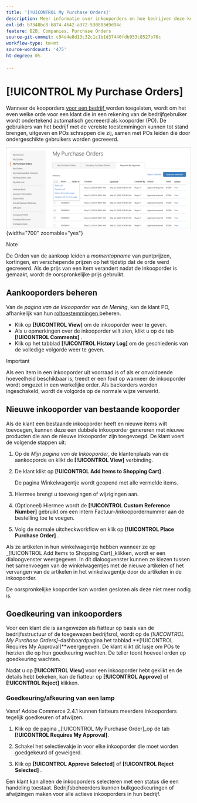 ```yaml
---
title: '[!UICONTROL My Purchase Orders]'
description: Meer informatie over inkooporders en hoe bedrijven deze kunnen gebruiken om hun aankopen te beheren.
exl-id: b7348bc8-b874-4642-a372-530883d9d94c
feature: B2B, Companies, Purchase Orders
source-git-commit: c94d4e8d13c32c1c1b1d37440fdb953c8527b76c
workflow-type: tm+mt
source-wordcount: '475'
ht-degree: 0%

---
```


# [!UICONTROL My Purchase Orders]

Wanneer de kooporders [ voor een bedrijf ](purchase-order-flow.md) worden toegelaten, wordt om het even welke orde voor een klant die in een rekening van de bedrijfgebruiker wordt ondertekend automatisch gecreeerd als kooporder (PO). De gebruikers van het bedrijf met de vereiste toestemmingen kunnen tot stand brengen, uitgeven en POs schrappen die zij, samen met POs leiden die door ondergeschikte gebruikers worden gecreeerd.

![ Mijn orden van de Aankoop ](./assets/account-dashboard-my-purchase-orders.png){width="700" zoomable="yes"}

>[!NOTE]
>
>De Orden van de aankoop leiden a _momentopname_ van puntprijzen, kortingen, en verschepende prijzen op het tijdstip dat de orde werd gecreeerd. Als de prijs van een item verandert nadat de inkooporder is gemaakt, wordt de oorspronkelijke prijs gebruikt.

## Aankooporders beheren

Van de _pagina van de Inkooporder van de Mening_, kan de klant PO, afhankelijk van hun [ roltoestemmingen ](account-company-roles-permissions.md) beheren.

- Klik op **[!UICONTROL View]** om de inkooporder weer te geven.
- Als u opmerkingen over de inkooporder wilt zien, klikt u op de tab **[!UICONTROL Comments]** .
- Klik op het tabblad **[!UICONTROL History Log]** om de geschiedenis van de volledige volgorde weer te geven.

>[!IMPORTANT]
>
>Als een item in een inkooporder uit voorraad is of als er onvoldoende hoeveelheid beschikbaar is, treedt er een fout op wanneer de inkooporder wordt omgezet in een werkelijke order. Als backorders worden ingeschakeld, wordt de volgorde op de normale wijze verwerkt.

## Nieuwe inkooporder van bestaande kooporder

Als de klant een bestaande inkooporder heeft en nieuwe items wilt toevoegen, kunnen deze een dubbele inkooporder genereren met nieuwe producten die aan de nieuwe inkooporder zijn toegevoegd. De klant voert de volgende stappen uit:

1. Op de _Mijn pagina van de Inkooporder_, de klantenplaats van de aankooporde en klikt de **[!UICONTROL View]** verbinding.

1. De klant klikt op **[!UICONTROL Add Items to Shopping Cart]** .

   De pagina Winkelwagentje wordt geopend met alle vermelde items.

1. Hiermee brengt u toevoegingen of wijzigingen aan.

1. (Optioneel) Hiermee wordt de **[!UICONTROL Custom Reference Number]** gebruikt om een intern Factuur-/inkoopordernummer aan de bestelling toe te voegen.

1. Volg de normale uitcheckworkflow en klik op **[!UICONTROL Place Purchase Order]** .

Als ze artikelen in hun winkelwagentje hebben wanneer ze op _[!UICONTROL Add Items to Shopping Cart]_klikken, wordt er een dialoogvenster weergegeven. In dit dialoogvenster kunnen ze kiezen tussen het samenvoegen van de winkelwagentjes met de nieuwe artikelen of het vervangen van de artikelen in het winkelwagentje door de artikelen in de inkooporder.

De oorspronkelijke kooporder kan worden gesloten als deze niet meer nodig is.

## Goedkeuring van inkooporders

Voor een klant die is aangewezen als fiatteur op basis van de bedrijfsstructuur of de toegewezen bedrijfsrol, wordt op de _[!UICONTROL My Purchase Orders]_-dashboardpagina het tabblad **[!UICONTROL Requires My Approval]**weergegeven. De klant klikt dit lusje om POs te herzien die op hun goedkeuring wachten. De teller toont hoeveel orden op goedkeuring wachten.

Nadat u op **[!UICONTROL View]** voor een inkooporder hebt geklikt en de details hebt bekeken, kan de fiatteur op **[!UICONTROL Approve]** of **[!UICONTROL Reject]** klikken.

### Goedkeuring/afkeuring van een lamp

Vanaf Adobe Commerce 2.4.1 kunnen fiatteurs meerdere inkooporders tegelijk goedkeuren of afwijzen.

1. Klik op de pagina _[!UICONTROL My Purchase Order]_op de tab **[!UICONTROL Requires My Approval]**.

1. Schakel het selectievakje in voor elke inkooporder die moet worden goedgekeurd of geweigerd.

1. Klik op **[!UICONTROL Approve Selected]** of **[!UICONTROL Reject Selected]** .

Een klant kan alleen de inkooporders selecteren met een status die een handeling toestaat. Bedrijfsbeheerders kunnen bulkgoedkeuringen of afwijzingen maken voor alle actieve inkooporders in hun bedrijf.
